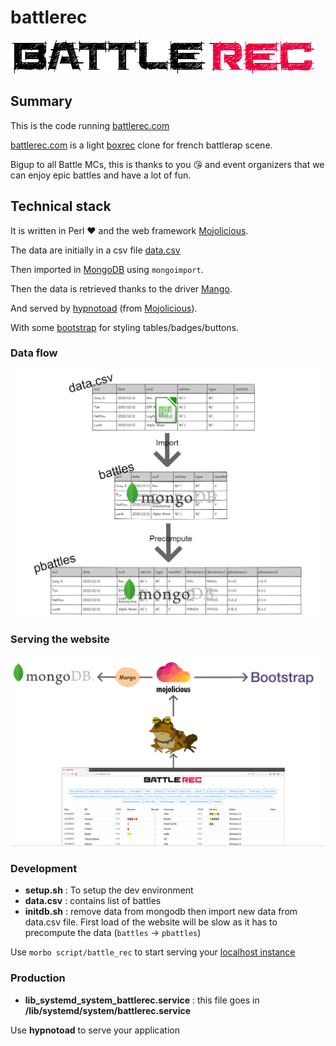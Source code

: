 # battlerec

![](https://github.com/thibaultduponchelle/battlerec/blob/master/public/img/battlerecsimple.png)

## Summary 

This is the code running [battlerec.com](http://battlerec.com/)

[battlerec.com](http://battlerec.com/) is a light [boxrec](https://boxrec.com/) clone for french battlerap scene.

Bigup to all Battle MCs, this is thanks to you :kissing_heart: and event organizers that we can enjoy epic battles and have a lot of fun.  

## Technical stack 

It is written in Perl :heart: and the web framework [Mojolicious](https://mojolicious.org/).

The data are initially in a csv file [data.csv](https://github.com/thibaultduponchelle/battlerec/blob/master/data.csv)

Then imported in [MongoDB](https://www.mongodb.com/) using `mongoimport`.

Then the data is retrieved thanks to the driver [Mango](https://metacpan.org/pod/Mango).

And served by [hypnotoad](https://mojolicious.org/perldoc/Mojo/Server/Hypnotoad) (from [Mojolicious](https://mojolicious.org/)).

With some [bootstrap](https://getbootstrap.com/) for styling tables/badges/buttons.

### Data flow 

![Data import flow](doc/battlerecdb.png)

### Serving the website 

![Hypnotoad serving battlerec](doc/battlerecserver.png)

### Development

- **setup.sh** : To setup the dev environment 
- **data.csv** : contains list of battles 
- **initdb.sh** : remove data from mongodb then import new data from data.csv file. First load of the website will be slow as it has to precompute the data (`battles` -> `pbattles`) 

Use `morbo script/battle_rec` to start serving your [localhost instance](http://localhost:3000)

### Production

- **lib_systemd_system_battlerec.service** : this file goes in **/lib/systemd/system/battlerec.service**

Use **hypnotoad** to serve your application
